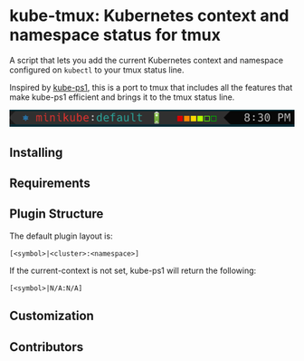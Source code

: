 kube-tmux: Kubernetes context and namespace status for tmux
===========================================================

A script that lets you add the current Kubernetes context and namespace configured
on `kubectl` to your tmux status line.

Inspired by [kube-ps1](https://github.com/jonmosco/kube-ps1), this is a port
to tmux that includes all the features that make kube-ps1 efficient and brings
it to the tmux status line.

![plugin](img/screenshot4.png)

## Installing

## Requirements

## Plugin Structure

The default plugin layout is:

```
[<symbol>|<cluster>:<namespace>]
```

If the current-context is not set, kube-ps1 will return the following:

```
[<symbol>|N/A:N/A]
```

## Customization

## Contributors
